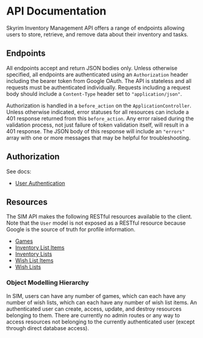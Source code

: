 # API Documentation

Skyrim Inventory Management API offers a range of endpoints allowing users to store, retrieve, and remove data about their inventory and tasks.

## Endpoints

All endpoints accept and return JSON bodies only. Unless otherwise specified, all endpoints are authenticated using an `Authorization` header including the bearer token from Google OAuth. The API is stateless and all requests must be authenticated individually. Requests including a request body should include a `Content-Type` header set to `"application/json"`.

Authorization is handled in a `before_action` on the `ApplicationController`. Unless otherwise indicated, error statuses for all resources can include a 401 response returned from this `before_action`. Any error raised during the validation process, not just failure of token validation itself, will result in a 401 response. The JSON body of this response will include an `"errors"` array with one or more messages that may be helpful for troubleshooting.

## Authorization

See docs:

* [User Authentication](/docs/api/user-authentication.md)

## Resources

The SIM API makes the following RESTful resources available to the client. Note that the `User` model is not exposed as a RESTful resource because Google is the source of truth for profile information.

* [Games](/docs/api/resources/games.md)
* [Inventory List Items](/docs/api/resources/inventory-list-items.md)
* [Inventory Lists](/docs/api/resources/inventory-lists.md)
* [Wish List Items](/docs/api/resources/wish-list-items.md)
* [Wish Lists](/docs/api/resources/wish-lists.md)

### Object Modelling Hierarchy

In SIM, users can have any number of games, which can each have any number of wish lists, which can each have any number of wish list items. An authenticated user can create, access, update, and destroy resources belonging to them. There are currently no admin routes or any way to access resources not belonging to the currently authenticated user (except through direct database access).
